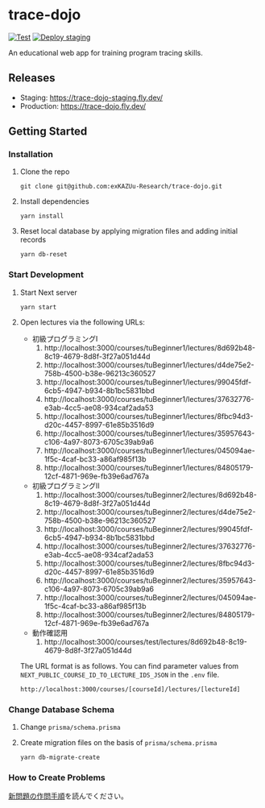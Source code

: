 # trace-dojo

[![Test](https://github.com/exKAZUu-Research/trace-dojo/actions/workflows/test.yml/badge.svg)](https://github.com/exKAZUu-Research/trace-dojo/actions/workflows/test.yml)
[![Deploy staging](https://github.com/exKAZUu-Research/trace-dojo/actions/workflows/deploy-staging.yml/badge.svg)](https://github.com/exKAZUu-Research/trace-dojo/actions/workflows/deploy-staging.yml)

An educational web app for training program tracing skills.

## Releases

- Staging: https://trace-dojo-staging.fly.dev/
- Production: https://trace-dojo.fly.dev/

## Getting Started

### Installation

1. Clone the repo

   ```
   git clone git@github.com:exKAZUu-Research/trace-dojo.git
   ```

1. Install dependencies

   ```
   yarn install
   ```

1. Reset local database by applying migration files and adding initial records

   ```
   yarn db-reset
   ```

### Start Development

1. Start Next server

   ```
   yarn start
   ```

2. Open lectures via the following URLs:

   - 初級プログラミングⅠ
     1. http://localhost:3000/courses/tuBeginner1/lectures/8d692b48-8c19-4679-8d8f-3f27a051d44d
     2. http://localhost:3000/courses/tuBeginner1/lectures/d4de75e2-758b-4500-b38e-96213c360527
     3. http://localhost:3000/courses/tuBeginner1/lectures/99045fdf-6cb5-4947-b934-8b1bc5831bbd
     4. http://localhost:3000/courses/tuBeginner1/lectures/37632776-e3ab-4cc5-ae08-934caf2ada53
     5. http://localhost:3000/courses/tuBeginner1/lectures/8fbc94d3-d20c-4457-8997-61e85b3516d9
     6. http://localhost:3000/courses/tuBeginner1/lectures/35957643-c106-4a97-8073-6705c39ab9a6
     7. http://localhost:3000/courses/tuBeginner1/lectures/045094ae-1f5c-4caf-bc33-a86af985f13b
     8. http://localhost:3000/courses/tuBeginner1/lectures/84805179-12cf-4871-969e-fb39e6ad767a
   - 初級プログラミングⅡ
     1. http://localhost:3000/courses/tuBeginner2/lectures/8d692b48-8c19-4679-8d8f-3f27a051d44d
     2. http://localhost:3000/courses/tuBeginner2/lectures/d4de75e2-758b-4500-b38e-96213c360527
     3. http://localhost:3000/courses/tuBeginner2/lectures/99045fdf-6cb5-4947-b934-8b1bc5831bbd
     4. http://localhost:3000/courses/tuBeginner2/lectures/37632776-e3ab-4cc5-ae08-934caf2ada53
     5. http://localhost:3000/courses/tuBeginner2/lectures/8fbc94d3-d20c-4457-8997-61e85b3516d9
     6. http://localhost:3000/courses/tuBeginner2/lectures/35957643-c106-4a97-8073-6705c39ab9a6
     7. http://localhost:3000/courses/tuBeginner2/lectures/045094ae-1f5c-4caf-bc33-a86af985f13b
     8. http://localhost:3000/courses/tuBeginner2/lectures/84805179-12cf-4871-969e-fb39e6ad767a
   - 動作確認用
     1. http://localhost:3000/courses/test/lectures/8d692b48-8c19-4679-8d8f-3f27a051d44d

   The URL format is as follows.
   You can find parameter values from `NEXT_PUBLIC_COURSE_ID_TO_LECTURE_IDS_JSON` in the `.env` file.

   ```
   http://localhost:3000/courses/[courseId]/lectures/[lectureId]
   ```

### Change Database Schema

1. Change `prisma/schema.prisma`

1. Create migration files on the basis of `prisma/schema.prisma`

   ```
   yarn db-migrate-create
   ```

### How to Create Problems

[新問題の作問手順](./HOW_TO_CREATE_PROBLEMS.md)を読んでください。
